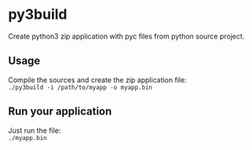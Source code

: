 # py3build
Create python3 zip application with pyc files from python source project.

## Usage
Compile the sources and create the zip application file:<br>
`./py3build -i /path/to/myapp -o myapp.bin`

## Run your application
Just run the file:<br>
`./myapp.bin`
